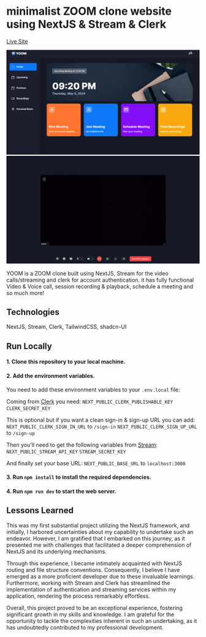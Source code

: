 # minimalist ZOOM clone website using NextJS & Stream & Clerk

[Live Site](https://yoom-henna.vercel.app)

![App Screenshot](./screenshots/screenshot-1.png)
![App Screenshot](./screenshots/screenshot-2.png)

YOOM is a ZOOM clone built using NextJS, Stream for the video calls/streaming and clerk for account authentication. it has fully functional Video & Voice call, session recording & playback, schedule a meeting and so much more!

## Technologies

NextJS, Stream, Clerk, TailwindCSS, shadcn-UI

## Run Locally

#### 1. Clone this repository to your local machine.

#### 2. Add the environment variables.

You need to add these environment variables to your `.env.local` file:

Coming from [Clerk](https://clerk.com) you need:
`NEXT_PUBLIC_CLERK_PUBLISHABLE_KEY`
`CLERK_SECRET_KEY`

This is optional but if you want a clean sign-in & sign-up URL you can add:
`NEXT_PUBLIC_CLERK_SIGN_IN_URL` to `/sign-in`
`NEXT_PUBLIC_CLERK_SIGN_UP_URL` to `/sign-up`

Then you'll need to get the following variables from [Stream](https://getstream.io):
`NEXT_PUBLIC_STREAM_API_KEY`
`STREAM_SECRET_KEY`

And finally set your base URL:
`NEXT_PUBLIC_BASE_URL` to `localhost:3000`

#### 3. Run `npm install` to install the required dependencies.

#### 4. Run `npm run dev` to start the web server.

## Lessons Learned

This was my first substantial project utilizing the NextJS framework, and initially, I harbored uncertainties about my capability to undertake such an endeavor. However, I am gratified that I embarked on this journey, as it presented me with challenges that facilitated a deeper comprehension of NextJS and its underlying mechanisms.

Through this experience, I became intimately acquainted with NextJS routing and file structure conventions. Consequently, I believe I have emerged as a more proficient developer due to these invaluable learnings. Furthermore, working with Stream and Clerk has streamlined the implementation of authentication and streaming services within my application, rendering the process remarkably effortless.

Overall, this project proved to be an exceptional experience, fostering significant growth in my skills and knowledge. I am grateful for the opportunity to tackle the complexities inherent in such an undertaking, as it has undoubtedly contributed to my professional development.
